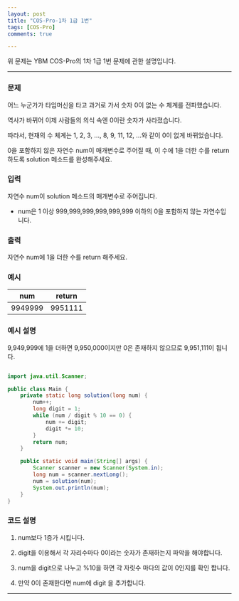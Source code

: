 ```yaml
---
layout: post
title: "COS-Pro-1차 1급 1번"
tags: [COS-Pro]
comments: true

---
```


위 문제는 YBM COS-Pro의 1차 1급 1번 문제에 관한 설명입니다.<br>

---

### 문제

어느 누군가가 타임머신을 타고 과거로 가서 숫자 0이 없는 수 체계를 전파했습니다.

역사가 바뀌어 이제 사람들의 의식 속엔 0이란 숫자가 사라졌습니다.

따라서, 현재의 수 체계는 1, 2, 3, ..., 8, 9, 11, 12, ...와 같이 0이 없게 바뀌었습니다.

0을 포함하지 않은 자연수 num이 매개변수로 주어질 때, 이 수에 1을 더한 수를 return 하도록 solution 메소드를 완성해주세요.


### 입력

자연수 num이 solution 메소드의 매개변수로 주어집니다.

* num은 1 이상 999,999,999,999,999,999 이하의 0을 포함하지 않는 자연수입니다.

### 출력

자연수 num에 1을 더한 수를 return 해주세요.


### 예시

| num     | return |
|---------|---------|
| 9949999 | 9951111 |

### 예시 설명

9,949,999에 1을 더하면 9,950,000이지만 0은 존재하지 않으므로 9,951,111이 됩니다.

```java

import java.util.Scanner;

public class Main {
    private static long solution(long num) {
        num++;
        long digit = 1;
        while (num / digit % 10 == 0) {
            num += digit;
            digit *= 10;
        }
        return num;
    }

    public static void main(String[] args) {
        Scanner scanner = new Scanner(System.in);
        long num = scanner.nextLong();
        num = solution(num);
        System.out.println(num);
    }
}

```

### 코드 설명

1. num보다 1증가 시킵니다.

2. digit을 이용해서 각 자리수마다 0이라는 숫자가 존재하는지 파악을 해야합니다.

3. num을 digit으로 나누고 %10을 하면 각 자릿수 마다의 값이 0인지를 확인 합니다.

4. 만약 0이 존재한다면 num에 digit 을 추가합니다. 

---
